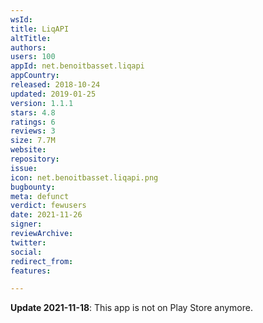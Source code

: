 ```yaml
---
wsId: 
title: LiqAPI
altTitle: 
authors: 
users: 100
appId: net.benoitbasset.liqapi
appCountry: 
released: 2018-10-24
updated: 2019-01-25
version: 1.1.1
stars: 4.8
ratings: 6
reviews: 3
size: 7.7M
website: 
repository: 
issue: 
icon: net.benoitbasset.liqapi.png
bugbounty: 
meta: defunct
verdict: fewusers
date: 2021-11-26
signer: 
reviewArchive: 
twitter: 
social: 
redirect_from: 
features: 

---
```


**Update 2021-11-18**: This app is not on Play Store anymore.

